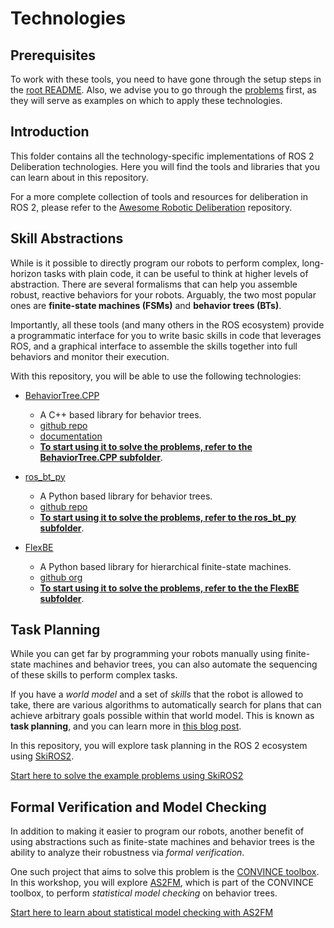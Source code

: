 # Technologies

## Prerequisites

To work with these tools, you need to have gone through the setup steps in the [root README](../README.md).
Also, we advise you to go through the [problems](../problems/README.md) first, as they will serve as examples on which to apply these technologies.

## Introduction

This folder contains all the technology-specific implementations of ROS 2 Deliberation technologies.
Here you will find the tools and libraries that you can learn about in this repository.

For a more complete collection of tools and resources for deliberation in ROS 2, please refer to the [Awesome Robotic Deliberation](https://github.com/ros-wg-delib/awesome-ros-deliberation) repository.

## Skill Abstractions

While is it possible to directly program our robots to perform complex, long-horizon tasks with plain code, it can be useful to think at higher levels of abstraction.
There are several formalisms that can help you assemble robust, reactive behaviors for your robots.
Arguably, the two most popular ones are **finite-state machines (FSMs)** and **behavior trees (BTs)**.

Importantly, all these tools (and many others in the ROS ecosystem) provide a programmatic interface for you to write basic skills in code that leverages ROS, and a graphical interface to assemble the skills together into full behaviors and monitor their execution.

With this repository, you will be able to use the following technologies:

- [BehaviorTree.CPP](./BehaviorTree.CPP/README.md)
  - A C++ based library for behavior trees.
  - [github repo](https://github.com/BehaviorTree/BehaviorTree.CPP)
  - [documentation](https://www.behaviortree.dev/)
  - [**To start using it to solve the problems, refer to the BehaviorTree.CPP subfolder**](./BehaviorTree.CPP/README.md).

- [ros_bt_py](./ros_bt_py/README.md)
  - A Python based library for behavior trees.
  - [github repo](https://github.com/fzi-forschungszentrum-informatik/ros2_ros_bt_py)
  - [**To start using it to solve the problems, refer to the ros_bt_py subfolder**](./ros_bt_py/README.md).

- [FlexBE](./FlexBE/README.md)
  - A Python based library for hierarchical finite-state machines.
  - [github org](https://github.com/FlexBE)
  - [**To start using it to solve the problems, refer to the the FlexBE subfolder**](./FlexBE/README.md).

## Task Planning

While you can get far by programming your robots manually using finite-state machines and behavior trees, you can also automate the sequencing of these skills to perform complex tasks.

If you have a *world model* and a set of *skills* that the robot is allowed to take, there are various algorithms to automatically search for plans that can achieve arbitrary goals possible within that world model.
This is known as **task planning**, and you can learn more in [this blog post](https://roboticseabass.com/2022/07/19/task-planning-in-robotics/).

In this repository, you will explore task planning in the ROS 2 ecosystem using [SkiROS2](https://github.com/RobotLabLTH/skiros2).

[Start here to solve the example problems using SkiROS2](./SkiROS2/)

## Formal Verification and Model Checking

In addition to making it easier to program our robots, another benefit of using abstractions such as finite-state machines and behavior trees is the ability to analyze their robustness via *formal verification*.

One such project that aims to solve this problem is the [CONVINCE toolbox](https://convince-project.github.io/overview/).
In this workshop, you will explore [AS2FM](https://github.com/convince-project/AS2FM), which is part of the CONVINCE toolbox, to perform *statistical model checking* on behavior trees.

[Start here to learn about statistical model checking with AS2FM](./convince/README.md)
